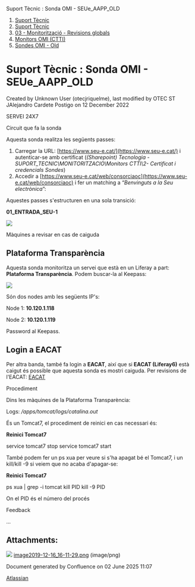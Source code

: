 Suport Tècnic : Sonda OMI - SEUe\_AAPP\_OLD  

1.  [Suport Tècnic](index.html)
2.  [Suport Tècnic](13893782.html)
3.  [03 - Monitorització - Revisions globals](26313327.html)
4.  [Monitors OMI (CTTI)](26313608.html)
5.  [Sondes OMI - Old](Sondes-OMI---Old_41519617.html)

Suport Tècnic : Sonda OMI - SEUe\_AAPP\_OLD
===========================================

Created by Unknown User (otecjriquelme), last modified by OTEC ST JAlejandro Cardete Postigo on 12 December 2022

SERVEI 24X7

Circuit que fa la sonda

Aquesta sonda realitza les següents passes:

1.  Carregar la URL: [https://www.seu-e.cat/](https://www.seu-e.cat/) i autenticar-se amb certificat (_(Sharepoint) Tecnologia - SUPORT\_TECNIC\\MONITORITZACIO\\Monitors CTTI\\2- Certificat i credencials Sondes_)
2.  Accedir a [https://www.seu-e.cat/web/consorciaoc](https://www.seu-e.cat/web/consorciaoc) i fer un matching a “_Benvinguts a la Seu electrònica_”:

Aquestes passes s'estructuren en una sola transició:

**01\_ENTRADA\_SEU-1**

![](attachments/30869112/30869113.png)

  

Màquines a revisar en cas de caiguda

Plataforma Transparència
------------------------

Aquesta sonda monitoritza un servei que està en un Liferay a part: **Plataforma Transparència**. Podem buscar-la al Keepass:

![](attachments/30869101/30869109.png)

  

Són dos nodes amb les següents IP's:

Node 1: **10.120.1.118**

Node 2: **10.120.1.119**

Password al Keepass.

  

Login a EACAT
-------------

Per altra banda, també fa login a **EACAT**, així que si **EACAT (Liferay6)** està caigut és possible que aquesta sonda es mostri caiguda. Per revisions de l'EACAT: [EACAT](/pages/createpage.action?spaceKey=SII&title=EACAT&linkCreation=true&fromPageId=30869112)

Procediment

Dins les màquines de la Plataforma Transparència:

Logs: _/apps/tomcat/logs/catalina.out_

És un Tomcat7, el procediment de reinici en cas necessari és:

**Reinici Tomcat7**

service tomcat7 stop
service tomcat7 start 

També podem fer un ps xua per veure si s'ha apagat bé el Tomcat7, i un kill/kill -9 si veiem que no acaba d'apagar-se:

**Reinici Tomcat7**

ps xua | grep -i tomcat
kill PID
kill -9 PID

On el PID és el número del procés

Feedback

...

  

  
  

Attachments:
------------

![](images/icons/bullet_blue.gif) [image2019-12-16\_16-11-29.png](attachments/30869112/30869113.png) (image/png)  

Document generated by Confluence on 02 June 2025 11:07

[Atlassian](http://www.atlassian.com/)